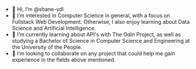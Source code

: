 - 👋 Hi, I’m @shane-vdl
- 👀 I’m interested in Computer Science in general, with a focus on Fullstack Web Development. Otherwise, I also enjoy learning about Data Science and Artificial Intelligence. 
- 🌱 I’m currently learning about API's with The Odin Project, as well as studying a Bachelor of Science in Computer Science and Engineering at the University of the People.
- 💞️ I’m looking to collaborate on any project that could help me gain experience in the fields above mentioned.

<!---
shane-vdl/shane-vdl is a ✨ special ✨ repository because its `README.md` (this file) appears on your GitHub profile.
You can click the Preview link to take a look at your changes.
--->
